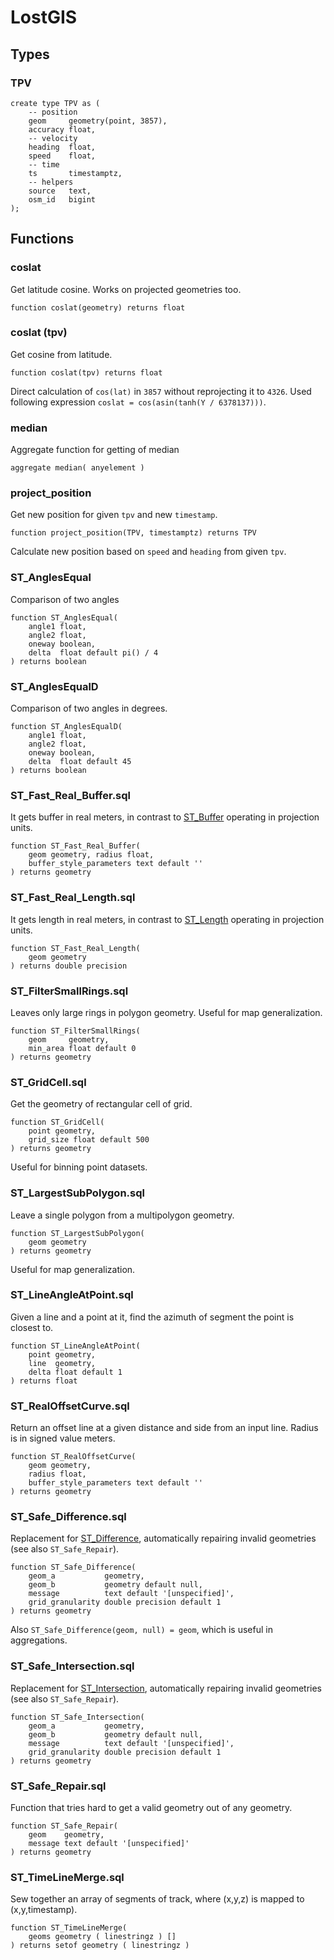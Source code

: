 # LostGIS

## Types

### TPV

    create type TPV as (
        -- position
        geom     geometry(point, 3857),
        accuracy float,
        -- velocity
        heading  float,
        speed    float,
        -- time
        ts       timestamptz,
        -- helpers
        source   text,
        osm_id   bigint
    );

## Functions

### coslat

Get latitude cosine. Works on projected geometries too.

    function coslat(geometry) returns float


### coslat (tpv)

Get cosine from latitude.

    function coslat(tpv) returns float


Direct calculation of `cos(lat)` in `3857` without reprojecting it to `4326`. Used following expression `coslat = cos(asin(tanh(Y / 6378137)))`.

### median

Aggregate function for getting of median

    aggregate median( anyelement )

### project_position

Get new position for given `tpv` and new `timestamp`.

    function project_position(TPV, timestamptz) returns TPV

Calculate new position based on `speed` and `heading` from given `tpv`.

### ST_AnglesEqual

Comparison of two angles

    function ST_AnglesEqual(
        angle1 float,
        angle2 float,
        oneway boolean,
        delta  float default pi() / 4
    ) returns boolean

### ST_AnglesEqualD

Comparison of two angles in degrees.

    function ST_AnglesEqualD(
        angle1 float,
        angle2 float,
        oneway boolean,
        delta  float default 45
    ) returns boolean

### ST_Fast_Real_Buffer.sql

It gets buffer in real meters, in contrast to [ST_Buffer](http://www.postgis.org/docs/ST_Buffer.html) operating in projection units.

    function ST_Fast_Real_Buffer(
        geom geometry, radius float,
        buffer_style_parameters text default ''
    ) returns geometry

### ST_Fast_Real_Length.sql

It gets length in real meters, in contrast to [ST_Length](http://www.postgis.org/docs/ST_Length.html) operating in projection units.

    function ST_Fast_Real_Length(
        geom geometry
    ) returns double precision

### ST_FilterSmallRings.sql

Leaves only large rings in polygon geometry. Useful for map generalization.

    function ST_FilterSmallRings(
        geom     geometry,
        min_area float default 0
    ) returns geometry

### ST_GridCell.sql

Get the geometry of rectangular cell of grid.

    function ST_GridCell(
        point geometry,
        grid_size float default 500
    ) returns geometry

Useful for binning point datasets.

### ST_LargestSubPolygon.sql

Leave a single polygon from a multipolygon geometry.

    function ST_LargestSubPolygon(
        geom geometry
    ) returns geometry

Useful for map generalization.

### ST_LineAngleAtPoint.sql

Given a line and a point at it, find the azimuth of segment the point is closest to.

    function ST_LineAngleAtPoint(
        point geometry,
        line  geometry,
        delta float default 1
    ) returns float

### ST_RealOffsetCurve.sql

Return an offset line at a given distance and side from an input line. Radius is in signed value meters.

    function ST_RealOffsetCurve(
        geom geometry,
        radius float,
        buffer_style_parameters text default ''
    ) returns geometry

### ST_Safe_Difference.sql

Replacement for [ST_Difference](http://www.postgis.org/docs/ST_Difference.html), automatically repairing invalid geometries (see also `ST_Safe_Repair`). 

    function ST_Safe_Difference(
        geom_a           geometry,
        geom_b           geometry default null,
        message          text default '[unspecified]',
        grid_granularity double precision default 1
    ) returns geometry

Also `ST_Safe_Difference(geom, null) = geom`, which is useful in aggregations.

### ST_Safe_Intersection.sql

Replacement for [ST_Intersection](http://www.postgis.org/docs/ST_Intersection.html), automatically repairing invalid geometries (see also `ST_Safe_Repair`).

    function ST_Safe_Intersection(
        geom_a           geometry,
        geom_b           geometry default null,
        message          text default '[unspecified]',
        grid_granularity double precision default 1
    ) returns geometry

### ST_Safe_Repair.sql

Function that tries hard to get a valid geometry out of any geometry.

    function ST_Safe_Repair(
        geom    geometry,
        message text default '[unspecified]'
    ) returns geometry

### ST_TimeLineMerge.sql

Sew together an array of segments of track, where (x,y,z) is mapped to (x,y,timestamp).

    function ST_TimeLineMerge(
        geoms geometry ( linestringz ) []
    ) returns setof geometry ( linestringz )
